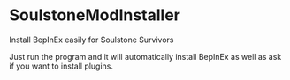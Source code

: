 # SoulstoneModInstaller

Install BepInEx easily for Soulstone Survivors

Just run the program and it will automatically install BepInEx as well as ask if you want to install plugins.
